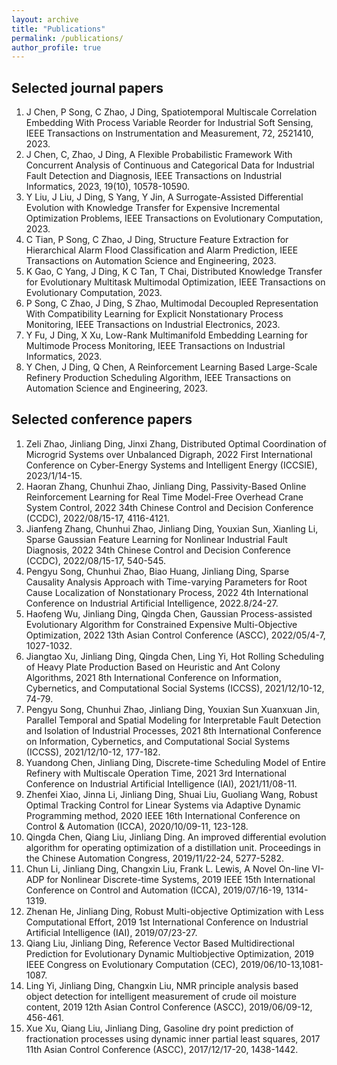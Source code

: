 ```yaml
---
layout: archive
title: "Publications"
permalink: /publications/
author_profile: true
---
```



Selected journal papers
---
1. J Chen, P Song, C Zhao, J Ding, Spatiotemporal Multiscale Correlation Embedding With Process Variable Reorder for Industrial Soft Sensing, IEEE Transactions on Instrumentation and Measurement, 72, 2521410, 2023.
2. J Chen, C, Zhao, J Ding, A Flexible Probabilistic Framework With Concurrent Analysis of Continuous and Categorical Data for Industrial Fault Detection and Diagnosis, IEEE Transactions on Industrial Informatics, 2023, 19(10), 10578-10590.
3. Y Liu, J Liu, J Ding, S Yang, Y Jin, A Surrogate-Assisted Differential Evolution with Knowledge Transfer for Expensive Incremental Optimization Problems, IEEE Transactions on Evolutionary Computation, 2023.
4. C Tian, P Song, C Zhao, J Ding, Structure Feature Extraction for Hierarchical Alarm Flood Classification and Alarm Prediction, IEEE Transactions on Automation Science and Engineering, 2023.
5. K Gao, C Yang, J Ding, K C Tan, T Chai, Distributed Knowledge Transfer for Evolutionary Multitask Multimodal Optimization, IEEE Transactions on Evolutionary Computation, 2023.
6. P Song, C Zhao, J Ding, S Zhao, Multimodal Decoupled Representation With Compatibility Learning for Explicit Nonstationary Process Monitoring, IEEE Transactions on Industrial Electronics, 2023.
7. Y Fu, J Ding, X Xu, Low-Rank Multimanifold Embedding Learning for Multimode Process Monitoring, IEEE Transactions on Industrial Informatics, 2023.
8. Y Chen, J Ding, Q Chen, A Reinforcement Learning Based Large-Scale Refinery Production Scheduling Algorithm, IEEE Transactions on Automation Science and Engineering, 2023.

Selected conference papers
---

1. Zeli Zhao, Jinliang Ding, Jinxi Zhang, Distributed Optimal Coordination of Microgrid Systems over Unbalanced Digraph, 2022 First International Conference on Cyber-Energy Systems and Intelligent Energy (ICCSIE), 2023/1/14-15.
2. Haoran Zhang, Chunhui Zhao, Jinliang Ding, Passivity-Based Online Reinforcement Learning for Real Time Model-Free Overhead Crane System Control, 2022 34th Chinese Control and Decision Conference (CCDC), 2022/08/15-17, 4116-4121.
3.  Jianfeng Zhang, Chunhui Zhao, Jinliang Ding, Youxian Sun, Xianling Li, Sparse Gaussian Feature Learning for Nonlinear Industrial Fault Diagnosis, 2022 34th Chinese Control and Decision Conference (CCDC), 2022/08/15-17, 540-545.
4. Pengyu Song, Chunhui Zhao, Biao Huang, Jinliang Ding, Sparse Causality Analysis Approach with Time-varying Parameters for Root Cause Localization of Nonstationary Process, 2022 4th International Conference on Industrial Artificial Intelligence, 2022.8/24-27.
5. Haofeng Wu, Jinliang Ding, Qingda Chen, Gaussian Process-assisted Evolutionary Algorithm for Constrained Expensive Multi-Objective Optimization, 2022 13th Asian Control Conference (ASCC), 2022/05/4-7, 1027-1032.
6. Jiangtao Xu, Jinliang Ding, Qingda Chen, Ling Yi, Hot Rolling Scheduling of Heavy Plate Production Based on Heuristic and Ant Colony Algorithms, 2021 8th International Conference on Information, Cybernetics, and Computational Social Systems (ICCSS), 2021/12/10-12, 74-79.
7. Pengyu Song, Chunhui Zhao, Jinliang Ding, Youxian Sun Xuanxuan Jin, Parallel Temporal and Spatial Modeling for Interpretable Fault Detection and Isolation of Industrial Processes, 2021 8th International Conference on Information, Cybernetics, and Computational Social Systems (ICCSS), 2021/12/10-12, 177-182.
8. Yuandong Chen, Jinliang Ding, Discrete-time Scheduling Model of Entire Refinery with Multiscale Operation Time, 2021 3rd International Conference on Industrial Artificial Intelligence (IAI), 2021/11/08-11.
9. Zhenfei Xiao, Jinna Li, Jinliang Ding, Shuai Liu, Guoliang Wang, Robust Optimal Tracking Control for Linear Systems via Adaptive Dynamic Programming method, 2020 IEEE 16th International Conference on Control & Automation (ICCA), 2020/10/09-11, 123-128.
10. Qingda Chen, Qiang Liu, Jinliang Ding. An improved differential evolution algorithm for operating optimization of a distillation unit. Proceedings in the Chinese Automation Congress, 2019/11/22-24, 5277-5282.
11. Chun Li, Jinliang Ding, Changxin Liu, Frank L. Lewis, A Novel On-line VI-ADP for Nonlinear Discrete-time Systems, 2019 IEEE 15th International Conference on Control and Automation (ICCA), 2019/07/16-19, 1314-1319.
12. Zhenan He, Jinliang Ding, Robust Multi-objective Optimization with Less Computational Effort, 2019 1st International Conference on Industrial Artificial Intelligence (IAI), 2019/07/23-27.
13. Qiang Liu, Jinliang Ding, Reference Vector Based Multidirectional Prediction for Evolutionary Dynamic Multiobjective Optimization, 2019 IEEE Congress on Evolutionary Computation (CEC), 2019/06/10-13,1081-1087.
14. Ling Yi, Jinliang Ding, Changxin Liu, NMR principle analysis based object detection for intelligent measurement of crude oil moisture content, 2019 12th Asian Control Conference (ASCC), 2019/06/09-12, 456-461.
15. Xue Xu, Qiang Liu, Jinliang Ding, Gasoline dry point prediction of fractionation processes using dynamic inner partial least squares, 2017 11th Asian Control Conference (ASCC), 2017/12/17-20, 1438-1442.
